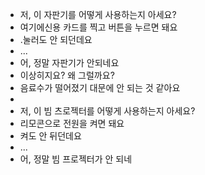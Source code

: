 - 저, 이 자판기를 어떻게 사용하는지 아세요?
- 여기에신용 카드를 찍고 버튼을 누르면 돼요
- .눌러도 안 되던데요
- ...
- 어, 정말 자판기가 안되네요
- 이상히지요? 왜 그럴까요?
- 음료수가 떨어졌기 대문에 안 되는 것 같아요
-
- 저, 이 빔 츠로젝터를 어떻게 사용하는지 아세요?
- 리모콘으로 전원을 켜면 돼요
- 켜도 안 뒤던데요
- ...
- 어, 정말 빔 프로젝터가 안 되네